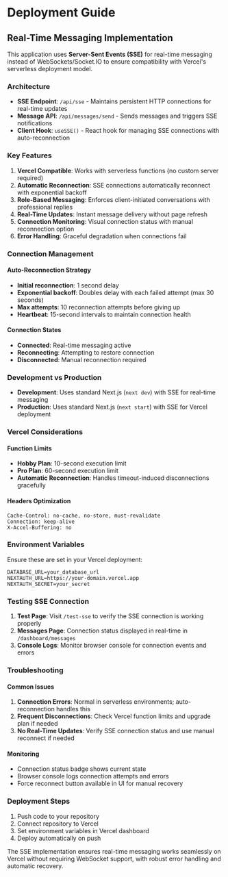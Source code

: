 # Deployment Guide

## Real-Time Messaging Implementation

This application uses **Server-Sent Events (SSE)** for real-time messaging instead of WebSockets/Socket.IO to ensure compatibility with Vercel's serverless deployment model.

### Architecture

- **SSE Endpoint**: `/api/sse` - Maintains persistent HTTP connections for real-time updates
- **Message API**: `/api/messages/send` - Sends messages and triggers SSE notifications
- **Client Hook**: `useSSE()` - React hook for managing SSE connections with auto-reconnection

### Key Features

1. **Vercel Compatible**: Works with serverless functions (no custom server required)
2. **Automatic Reconnection**: SSE connections automatically reconnect with exponential backoff
3. **Role-Based Messaging**: Enforces client-initiated conversations with professional replies
4. **Real-Time Updates**: Instant message delivery without page refresh
5. **Connection Monitoring**: Visual connection status with manual reconnection option
6. **Error Handling**: Graceful degradation when connections fail

### Connection Management

#### Auto-Reconnection Strategy
- **Initial reconnection**: 1 second delay
- **Exponential backoff**: Doubles delay with each failed attempt (max 30 seconds)
- **Max attempts**: 10 reconnection attempts before giving up
- **Heartbeat**: 15-second intervals to maintain connection health

#### Connection States
- **Connected**: Real-time messaging active
- **Reconnecting**: Attempting to restore connection
- **Disconnected**: Manual reconnection required

### Development vs Production

- **Development**: Uses standard Next.js (`next dev`) with SSE for real-time messaging
- **Production**: Uses standard Next.js (`next start`) with SSE for Vercel deployment

### Vercel Considerations

#### Function Limits
- **Hobby Plan**: 10-second execution limit
- **Pro Plan**: 60-second execution limit
- **Automatic Reconnection**: Handles timeout-induced disconnections gracefully

#### Headers Optimization
```
Cache-Control: no-cache, no-store, must-revalidate
Connection: keep-alive
X-Accel-Buffering: no
```

### Environment Variables

Ensure these are set in your Vercel deployment:

```
DATABASE_URL=your_database_url
NEXTAUTH_URL=https://your-domain.vercel.app
NEXTAUTH_SECRET=your_secret
```

### Testing SSE Connection

1. **Test Page**: Visit `/test-sse` to verify the SSE connection is working properly
2. **Messages Page**: Connection status displayed in real-time in `/dashboard/messages`
3. **Console Logs**: Monitor browser console for connection events and errors

### Troubleshooting

#### Common Issues

1. **Connection Errors**: Normal in serverless environments; auto-reconnection handles this
2. **Frequent Disconnections**: Check Vercel function limits and upgrade plan if needed
3. **No Real-Time Updates**: Verify SSE connection status and use manual reconnect if needed

#### Monitoring

- Connection status badge shows current state
- Browser console logs connection attempts and errors
- Force reconnect button available in UI for manual recovery

### Deployment Steps

1. Push code to your repository
2. Connect repository to Vercel
3. Set environment variables in Vercel dashboard
4. Deploy automatically on push

The SSE implementation ensures real-time messaging works seamlessly on Vercel without requiring WebSocket support, with robust error handling and automatic recovery. 